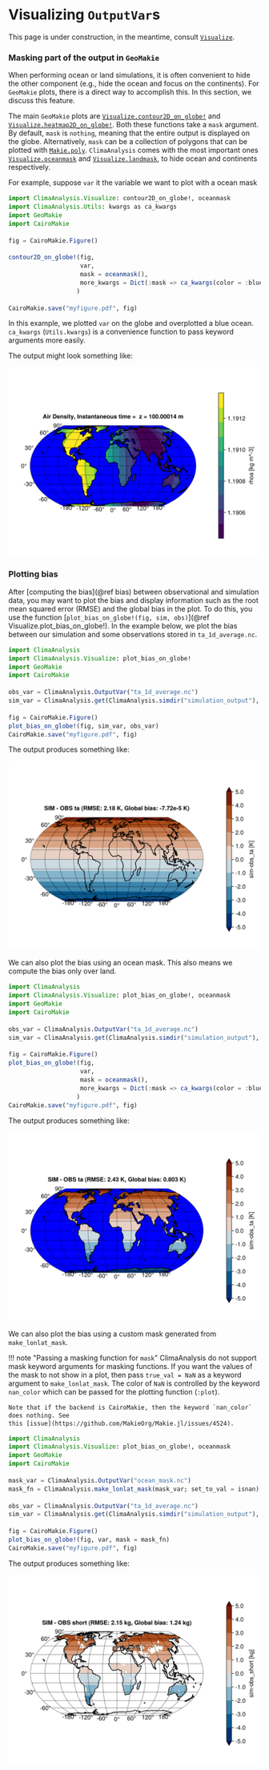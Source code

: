 # Visualizing `OutputVar`s

This page is under construction, in the meantime, consult [`Visualize`](@ref).

### Masking part of the output in `GeoMakie`

When performing ocean or land simulations, it is often convenient to hide the
other component (e.g., hide the ocean and focus on the continents). For
`GeoMakie` plots, there is a direct way to accomplish this. In this section, we
discuss this feature.

The main `GeoMakie` plots are [`Visualize.contour2D_on_globe!`](@ref) and
[`Visualize.heatmap2D_on_globe!`](@ref). Both these functions take a `mask` argument. By
default, `mask` is `nothing`, meaning that the entire output is displayed on the
globe. Alternatively, `mask` can be a collection of polygons that can be plotted
with [`Makie.poly`](https://docs.makie.org/v0.21/reference/plots/poly).
`ClimaAnalysis` comes with the most important ones [`Visualize.oceanmask`](@ref) and
[`Visualize.landmask`](@ref), to hide ocean and continents respectively.

For example, suppose `var` it the variable we want to plot with a ocean mask
```julia
import ClimaAnalysis.Visualize: contour2D_on_globe!, oceanmask
import ClimaAnalysis.Utils: kwargs as ca_kwargs
import GeoMakie
import CairoMakie

fig = CairoMakie.Figure()

contour2D_on_globe!(fig,
                    var,
                    mask = oceanmask(),
                    more_kwargs = Dict(:mask => ca_kwargs(color = :blue)),
                   )

CairoMakie.save("myfigure.pdf", fig)
```

In this example, we plotted `var` on the globe and overplotted a blue ocean.
`ca_kwargs` (`Utils.kwargs`) is a convenience function to pass keyword arguments
more easily.

The output might look something like:

![oceanmask](./assets/oceanmask.png)

### Plotting bias

After [computing the bias](@ref bias) between observational and simulation data, you may
want to plot the bias and display information such as the root mean squared error (RMSE) and
the global bias in the plot. To do this, you use the function [`plot_bias_on_globe!(fig, sim,
obs)`](@ref Visualize.plot_bias_on_globe!). In the example below, we plot the bias between our
simulation and some observations stored in `ta_1d_average.nc`.

```julia
import ClimaAnalysis
import ClimaAnalysis.Visualize: plot_bias_on_globe!
import GeoMakie
import CairoMakie

obs_var = ClimaAnalysis.OutputVar("ta_1d_average.nc")
sim_var = ClimaAnalysis.get(ClimaAnalysis.simdir("simulation_output"), "ta")

fig = CairoMakie.Figure()
plot_bias_on_globe!(fig, sim_var, obs_var)
CairoMakie.save("myfigure.pdf", fig)
```

The output produces something like:

![biasplot](./assets/bias_plot.png)

We can also plot the bias using an ocean mask. This also means we compute the bias only
over land.

```julia
import ClimaAnalysis
import ClimaAnalysis.Visualize: plot_bias_on_globe!, oceanmask
import GeoMakie
import CairoMakie

obs_var = ClimaAnalysis.OutputVar("ta_1d_average.nc")
sim_var = ClimaAnalysis.get(ClimaAnalysis.simdir("simulation_output"), "ta")

fig = CairoMakie.Figure()
plot_bias_on_globe!(fig,
                    var,
                    mask = oceanmask(),
                    more_kwargs = Dict(:mask => ca_kwargs(color = :blue)),
                   )
CairoMakie.save("myfigure.pdf", fig)
```

The output produces something like:

![biasplot_oceanmask](./assets/bias_plot_oceanmask.png)

We can also plot the bias using a custom mask generated from `make_lonlat_mask`.

!!! note "Passing a masking function for `mask`"
    ClimaAnalysis do not support mask keyword arguments for masking functions. If you want
    the values of the mask to not show in a plot, then pass `true_val = NaN` as a keyword
    argument to `make_lonlat_mask`. The color of `NaN` is controlled by the keyword
    `nan_color` which can be passed for the plotting function (`:plot`).

    Note that if the backend is CairoMakie, then the keyword `nan_color` does nothing. See
    this [issue](https://github.com/MakieOrg/Makie.jl/issues/4524).

```julia
import ClimaAnalysis
import ClimaAnalysis.Visualize: plot_bias_on_globe!, oceanmask
import GeoMakie
import CairoMakie

mask_var = ClimaAnalysis.OutputVar("ocean_mask.nc")
mask_fn = ClimaAnalysis.make_lonlat_mask(mask_var; set_to_val = isnan)

obs_var = ClimaAnalysis.OutputVar("ta_1d_average.nc")
sim_var = ClimaAnalysis.get(ClimaAnalysis.simdir("simulation_output"), "ta")

fig = CairoMakie.Figure()
plot_bias_on_globe!(fig, var, mask = mask_fn)
CairoMakie.save("myfigure.pdf", fig)
```

The output produces something like:

![bias_with_custom_mask_plot](./assets/plot_bias_with_custom_mask.png)

